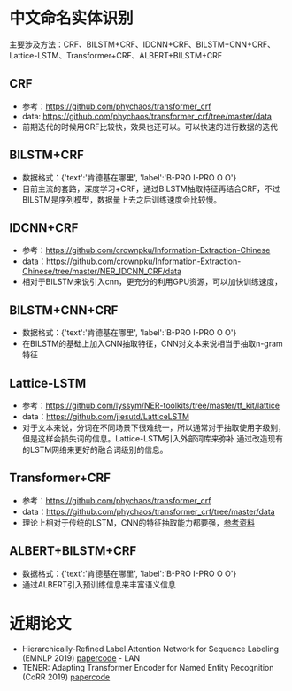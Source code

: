 # 中文命名实体识别
主要涉及方法：CRF、BILSTM+CRF、IDCNN+CRF、BILSTM+CNN+CRF、Lattice-LSTM、Transformer+CRF、ALBERT+BILSTM+CRF
## CRF
- 参考：https://github.com/phychaos/transformer_crf
- data: https://github.com/phychaos/transformer_crf/tree/master/data
- 前期迭代的时候用CRF比较快，效果也还可以。可以快速的进行数据的迭代
## BILSTM+CRF
- 数据格式：{'text':'肯德基在哪里', 'label':'B-PRO I-PRO O O'}
- 目前主流的套路，深度学习+CRF，通过BILSTM抽取特征再结合CRF，不过BILSTM是序列模型，数据量上去之后训练速度会比较慢。
## IDCNN+CRF
- 参考：https://github.com/crownpku/Information-Extraction-Chinese
- data：https://github.com/crownpku/Information-Extraction-Chinese/tree/master/NER_IDCNN_CRF/data
- 相对于BILSTM来说引入cnn，更充分的利用GPU资源，可以加快训练速度，
## BILSTM+CNN+CRF
- 数据格式：{'text':'肯德基在哪里', 'label':'B-PRO I-PRO O O'}
- 在BILSTM的基础上加入CNN抽取特征，CNN对文本来说相当于抽取n-gram特征
## Lattice-LSTM
- 参考：https://github.com/lyssym/NER-toolkits/tree/master/tf_kit/lattice
- data：https://github.com/jiesutd/LatticeLSTM
- 对于文本来说，分词在不同场景下很难统一，所以通常对于抽取使用字级别，但是这样会损失词的信息。Lattice-LSTM引入外部词库来弥补
通过改造现有的LSTM网络来更好的融合词级别的信息。
## Transformer+CRF
- 参考：https://github.com/phychaos/transformer_crf
- data：https://github.com/phychaos/transformer_crf/tree/master/data
- 理论上相对于传统的LSTM，CNN的特征抽取能力都要强，[参考资料](http://note.youdao.com/noteshare?id=888534704767cf6c6130a7c589e2cbcf&sub=0AC60C08EC074FB58378F2DC2FF84C65)
## ALBERT+BILSTM+CRF
- 数据格式：{'text':'肯德基在哪里', 'label':'B-PRO I-PRO O O'}
- 通过ALBERT引入预训练信息来丰富语义信息
# 近期论文
- Hierarchically-Refined Label Attention Network for Sequence Labeling (EMNLP 2019) [paper](https://www.aclweb.org/anthology/D19-1422/)[code](https://github.com/Nealcly/BiLSTM-LAN) - LAN
- TENER: Adapting Transformer Encoder for Named Entity Recognition (CoRR 2019) [paper](https://arxiv.org/abs/1911.04474)[code](https://github.com/fastnlp/TENER)